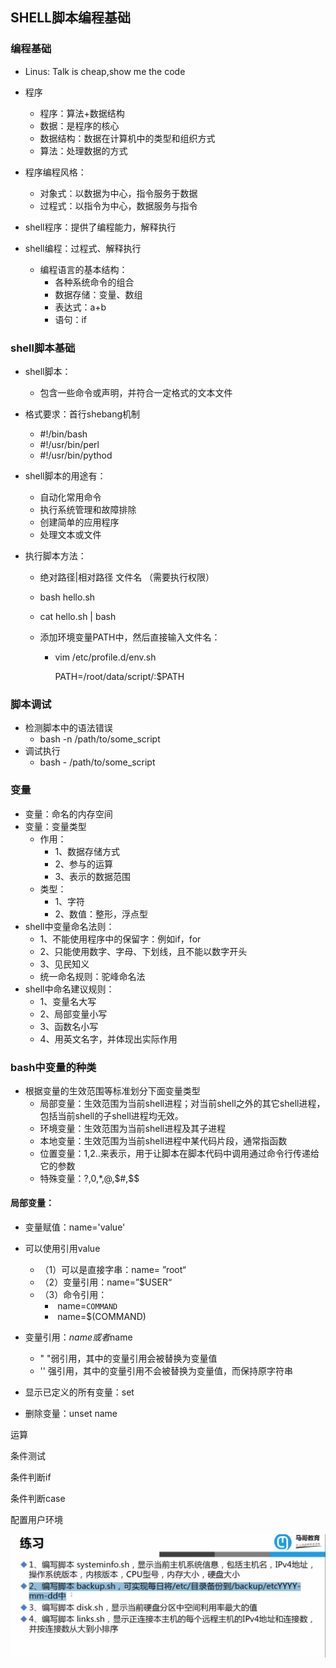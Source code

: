 ## SHELL脚本编程基础

### 编程基础

+ Linus: Talk is cheap,show me the code

+ 程序
  + 程序：算法+数据结构
  + 数据：是程序的核心
  + 数据结构：数据在计算机中的类型和组织方式
  + 算法：处理数据的方式
+ 程序编程风格：
  + 对象式：以数据为中心，指令服务于数据
  + 过程式：以指令为中心，数据服务与指令
+ shell程序：提供了编程能力，解释执行
+ shell编程：过程式、解释执行
  + 编程语言的基本结构：
    + 各种系统命令的组合
    + 数据存储：变量、数组
    + 表达式：a+b
    + 语句：if

### shell脚本基础

+ shell脚本：

  + 包含一些命令或声明，并符合一定格式的文本文件

+ 格式要求：首行shebang机制

  + #!/bin/bash
  + #!/usr/bin/perl
  + #!/usr/bin/pythod

+ shell脚本的用途有：

  + 自动化常用命令
  + 执行系统管理和故障排除
  + 创建简单的应用程序
  + 处理文本或文件

+ 执行脚本方法：

  + 绝对路径|相对路径 文件名 （需要执行权限）

  + bash hello.sh

  + cat hello.sh | bash

  + 添加环境变量PATH中，然后直接输入文件名：

    + vim /etc/profile.d/env.sh

      PATH=/root/data/script/:$PATH

### 脚本调试

+ 检测脚本中的语法错误
  + bash -n /path/to/some_script
+ 调试执行
  + bash - /path/to/some_script

### 变量

+ 变量：命名的内存空间
+ 变量：变量类型
  + 作用：
    + 1、数据存储方式
    + 2、参与的运算
    + 3、表示的数据范围
  + 类型：
    + 1、字符
    + 2、数值：整形，浮点型
+ shell中变量命名法则：
  + 1、不能使用程序中的保留字：例如if，for
  + 2、只能使用数字、字母、下划线，且不能以数字开头
  + 3、见民知义
  + 统一命名规则：驼峰命名法
+ shell中命名建议规则：
  + 1、变量名大写
  + 2、局部变量小写
  + 3、函数名小写
  + 4、用英文名字，并体现出实际作用

### bash中变量的种类

+ 根据变量的生效范围等标准划分下面变量类型
  + 局部变量：生效范围为当前shell进程；对当前shell之外的其它shell进程，包括当前shell的子shell进程均无效。
  + 环境变量：生效范围为当前shell进程及其子进程
  + 本地变量：生效范围为当前shell进程中某代码片段，通常指函数
  + 位置变量：$1,$2..来表示，用于让脚本在脚本代码中调用通过命令行传递给它的参数
  + 特殊变量：$?,$0,$*,$@,$#,$$

#### 局部变量：

+ 变量赋值：name='value'
+ 可以使用引用value
  + （1）可以是直接字串：name= ”root“
  + （2）变量引用：name=”$USER“
  + （3）命令引用：
    + ​						name=`COMMAND`
    + ​						name=$(COMMAND)

+ 变量引用：${name} 或者$name
  + " "弱引用，其中的变量引用会被替换为变量值
  + '' 强引用，其中的变量引用不会被替换为变量值，而保持原字符串
+ 显示已定义的所有变量：set
+ 删除变量：unset name

运算

条件测试

条件判断if

条件判断case

配置用户环境

![1578114886912](..\typora-user-images\1578114886912.png)

